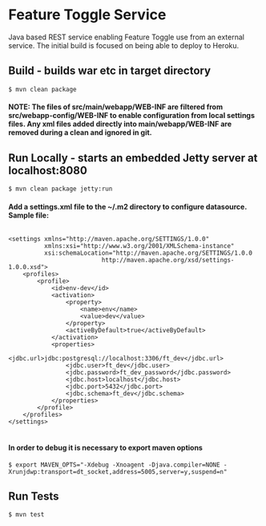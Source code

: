 # Feature Toggle Service

Java based REST service enabling Feature Toggle use from an external service.  The initial build is focused on being
able to deploy to Heroku.

## Build - builds war etc in target directory

```$ mvn clean package```

#### NOTE: The files of src/main/webapp/WEB-INF are filtered from src/webapp-config/WEB-INF to enable configuration from local settings files.  Any xml files added directly into main/webapp/WEB-INF are removed during a clean and ignored in git.

## Run Locally - starts an embedded Jetty server at localhost:8080

```$ mvn clean package jetty:run```

#### Add a settings.xml file to the ~/.m2 directory to configure datasource.  Sample file:

<pre>
<code>
&lt;settings xmlns="http://maven.apache.org/SETTINGS/1.0.0"
          xmlns:xsi="http://www.w3.org/2001/XMLSchema-instance"
          xsi:schemaLocation="http://maven.apache.org/SETTINGS/1.0.0
                          http://maven.apache.org/xsd/settings-1.0.0.xsd"&gt;
    &lt;profiles&gt;
        &lt;profile&gt;
            &lt;id&gt;env-dev&lt;/id&gt;
            &lt;activation&gt;
                &lt;property&gt;
                    &lt;name&gt;env&lt;/name&gt;
                    &lt;value&gt;dev&lt;/value&gt;
                &lt;/property&gt;
                &lt;activeByDefault&gt;true&lt;/activeByDefault&gt;
            &lt;/activation&gt;
            &lt;properties&gt;
                &lt;jdbc.url&gt;jdbc:postgresql://localhost:3306/ft_dev&lt;/jdbc.url&gt;
                &lt;jdbc.user&gt;ft_dev&lt;/jdbc.user&gt;
                &lt;jdbc.password&gt;ft_dev_password&lt;/jdbc.password&gt;
                &lt;jdbc.host&gt;localhost&lt;/jdbc.host&gt;
                &lt;jdbc.port&gt;5432&lt;/jdbc.port&gt;
                &lt;jdbc.schema&gt;ft_dev&lt;/jdbc.schema&gt;
            &lt;/properties&gt;
        &lt;/profile&gt;
    &lt;/profiles&gt;
&lt;/settings&gt;
</code>
</pre>

#### In order to debug it is necessary to export maven options

```$ export MAVEN_OPTS="-Xdebug -Xnoagent -Djava.compiler=NONE -Xrunjdwp:transport=dt_socket,address=5005,server=y,suspend=n"```

## Run Tests

```$ mvn test```
